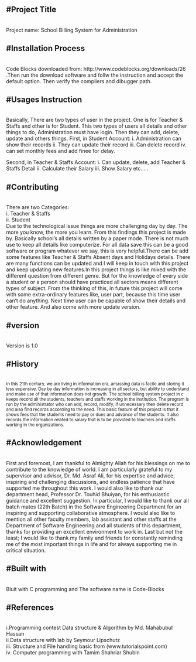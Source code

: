 <h2>#Project Title</h2><br/>
Project name: School Billing System for Administration

<h2>#Installation Process</h2><br/>
Code Blocks downloaded from: http://www.codeblocks.org/downloads/26 .Then  run the download software and follw the instruction and accept the default option. Then verify the compilers and dibugger path.

<h2>#Usages Instruction</h2><br/>
Basically, There are two types of user in the project. One is for Teacher & Staffs and other is for Student. This two types of users all details and other things to do, Administration must have login. Then they can add, delete, update and others things.
First, in Student Account:
i. Administration can show their records
ii. They can update their record
iii. Can delete record 
iv. can set monthly fees and add finee for delay.

Second, in Teacher & Staffs Account:
i. Can update, delete, add Teacher & Staffs Detail
ii. Calculate their Salary
iii. Show Salary etc.....

<h2>#Contributing</h2><br/>
There are two Categories:<br/>
i. Teacher & Staffs<br/>
ii. Student<br/>
Due to the technological issue things are more challenging day by day. The more you know, the more you learn. From this findings this project is made by. Basically school’s all details written by a paper mode. There is not much use to keep all details like computerize. For all data save this can be a good software or program whatever we say, this is very helpful.There can be add some features like Teacher & Staffs Absent days and Holidays details. There are many functions can be updated and I will keep in touch with this project and keep updating new features.In this project things is like mixed with the different question from different genre. But for the knowledge of every side a student or a person should have practiced all sectors means different types of subject. From the thinking of this, in future this project will come with some extra-ordinary features like, user part, because this time user can’t do anything. Next time user can be capable of show their details and other feature. And also come with more update version.<br/>

<h2>#version</h2><br/>
Version is 1.0

<h2>#History</h2><br/>
<small>In this 21th century, we are living in information era, amassing data is facile and storing it less expensive. Day by day information is increasing in all sectors, but ability to understand and make use of that information does not growth. The school billing system project in c keeps record all the students, teachers and staffs working in the institution. The program is run by the administrator who can add, record, modify, if unnecessary then delete record and also find records according to the need. This basic feature of this project is that it shows fees that the students need to pay or dues and advance of the students. It also records the information related to salary that is to be provided to teachers and staffs working in the organizations.</small>

<h2>#Acknowledgement</h2><br/>
First and foremost, I am thankful to Almighty Allah for his blessings on me to contribute to the knowledge of world. I am particularly grateful to my supervisor and advisor, Dr. Md. Asraf Ali, for his expertise and advice, inspiring and challenging discussions, and endless patience that have supported me throughout this work. I would also like to thank our department head, Professor Dr. Touhid Bhuiyan, for his enthusiastic guidance and excellent suggestion. In particular, I would like to thank our all batch mates (22th Batch) in the Software Engineering Department for an inspiring and supporting collaborative atmosphere. I would also like to mention all other faculty members, lab assistant and other staffs at the Department of Software Engineering and all students of this department, thanks for providing an excellent environment to work in. Last but not the least; I would like to thank my family and friends for constantly reminding me of the most important things in life and for always supporting me in critical situation.<br/>

<h2>#Built with</h2><br/>
Bluit with C programming and The software name is Code-Blocks

<h2>#References</h2><br/>
i.Programming contest Data structure & Algorithm by Md. Mahabubul Hassan<br/>
ii.Data structure with lab by Seymour Lipschutz<br/>
iii. Structure and File handling basic from (www.tutorialspoint.com)<br/>
iv. Computer programming with Tamim Shahriar Shubin


